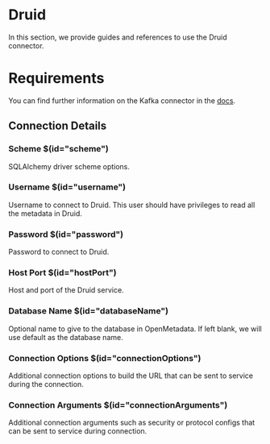 # Druid

In this section, we provide guides and references to use the Druid connector.

# Requirements
<!-- to be updated -->
You can find further information on the Kafka connector in the [docs](https://docs.open-metadata.org/connectors/database/druid).

## Connection Details

### Scheme $(id="scheme")

SQLAlchemy driver scheme options.
<!-- scheme to be updated -->

### Username $(id="username")

Username to connect to Druid. This user should have privileges to read all the metadata in Druid.
<!-- username to be updated -->

### Password $(id="password")

Password to connect to Druid.
<!-- password to be updated -->

### Host Port $(id="hostPort")

Host and port of the Druid service.
<!-- hostPort to be updated -->

### Database Name $(id="databaseName")

Optional name to give to the database in OpenMetadata. If left blank, we will use default as the database name.
<!-- databaseName to be updated -->

### Connection Options $(id="connectionOptions")

Additional connection options to build the URL that can be sent to service during the connection.
<!-- connectionOptions to be updated -->

### Connection Arguments $(id="connectionArguments")

Additional connection arguments such as security or protocol configs that can be sent to service during connection.
<!-- connectionArguments to be updated -->

